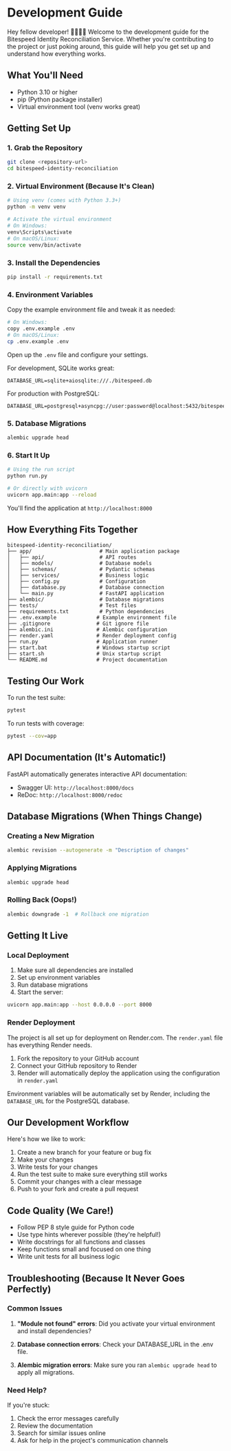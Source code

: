 # Development Guide

Hey fellow developer! 👩‍💻👨‍💻 Welcome to the development guide for the Bitespeed Identity Reconciliation Service. Whether you're contributing to the project or just poking around, this guide will help you get set up and understand how everything works.

## What You'll Need

- Python 3.10 or higher
- pip (Python package installer)
- Virtual environment tool (venv works great)

## Getting Set Up

### 1. Grab the Repository

```bash
git clone <repository-url>
cd bitespeed-identity-reconciliation
```

### 2. Virtual Environment (Because It's Clean)

```bash
# Using venv (comes with Python 3.3+)
python -m venv venv

# Activate the virtual environment
# On Windows:
venv\Scripts\activate
# On macOS/Linux:
source venv/bin/activate
```

### 3. Install the Dependencies

```bash
pip install -r requirements.txt
```

### 4. Environment Variables

Copy the example environment file and tweak it as needed:

```bash
# On Windows:
copy .env.example .env
# On macOS/Linux:
cp .env.example .env
```

Open up the `.env` file and configure your settings.

For development, SQLite works great:
```
DATABASE_URL=sqlite+aiosqlite:///./bitespeed.db
```

For production with PostgreSQL:
```
DATABASE_URL=postgresql+asyncpg://user:password@localhost:5432/bitespeed
```

### 5. Database Migrations

```bash
alembic upgrade head
```

### 6. Start It Up

```bash
# Using the run script
python run.py

# Or directly with uvicorn
uvicorn app.main:app --reload
```

You'll find the application at `http://localhost:8000`

## How Everything Fits Together

```
bitespeed-identity-reconciliation/
├── app/                      # Main application package
│   ├── api/                  # API routes
│   ├── models/               # Database models
│   ├── schemas/              # Pydantic schemas
│   ├── services/             # Business logic
│   ├── config.py             # Configuration
│   ├── database.py           # Database connection
│   └── main.py               # FastAPI application
├── alembic/                  # Database migrations
├── tests/                    # Test files
├── requirements.txt          # Python dependencies
├── .env.example             # Example environment file
├── .gitignore               # Git ignore file
├── alembic.ini              # Alembic configuration
├── render.yaml              # Render deployment config
├── run.py                   # Application runner
├── start.bat                # Windows startup script
├── start.sh                 # Unix startup script
└── README.md                # Project documentation
```

## Testing Our Work

To run the test suite:

```bash
pytest
```

To run tests with coverage:

```bash
pytest --cov=app
```

## API Documentation (It's Automatic!)

FastAPI automatically generates interactive API documentation:

- Swagger UI: `http://localhost:8000/docs`
- ReDoc: `http://localhost:8000/redoc`

## Database Migrations (When Things Change)

### Creating a New Migration

```bash
alembic revision --autogenerate -m "Description of changes"
```

### Applying Migrations

```bash
alembic upgrade head
```

### Rolling Back (Oops!)

```bash
alembic downgrade -1  # Rollback one migration
```

## Getting It Live

### Local Deployment

1. Make sure all dependencies are installed
2. Set up environment variables
3. Run database migrations
4. Start the server:

```bash
uvicorn app.main:app --host 0.0.0.0 --port 8000
```

### Render Deployment

The project is all set up for deployment on Render.com. The `render.yaml` file has everything Render needs.

1. Fork the repository to your GitHub account
2. Connect your GitHub repository to Render
3. Render will automatically deploy the application using the configuration in `render.yaml`

Environment variables will be automatically set by Render, including the `DATABASE_URL` for the PostgreSQL database.

## Our Development Workflow

Here's how we like to work:

1. Create a new branch for your feature or bug fix
2. Make your changes
3. Write tests for your changes
4. Run the test suite to make sure everything still works
5. Commit your changes with a clear message
6. Push to your fork and create a pull request

## Code Quality (We Care!)

- Follow PEP 8 style guide for Python code
- Use type hints wherever possible (they're helpful!)
- Write docstrings for all functions and classes
- Keep functions small and focused on one thing
- Write unit tests for all business logic

## Troubleshooting (Because It Never Goes Perfectly)

### Common Issues

1. **"Module not found" errors**: Did you activate your virtual environment and install dependencies?

2. **Database connection errors**: Check your DATABASE_URL in the .env file.

3. **Alembic migration errors**: Make sure you ran `alembic upgrade head` to apply all migrations.

### Need Help?

If you're stuck:
1. Check the error messages carefully
2. Review the documentation
3. Search for similar issues online
4. Ask for help in the project's communication channels